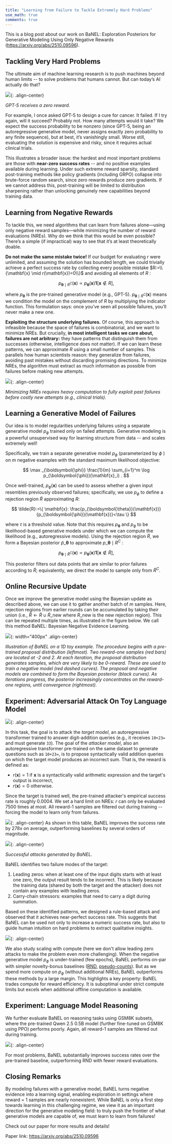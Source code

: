 ```yaml
---
title: "Learning from Failure to Tackle Extremely Hard Problems"
use_math: true
comments: true
---
```




This is a blog post about our work on BaNEL: Exploration Posteriors for Generative Modeling Using Only Negative Rewards (https://arxiv.org/abs/2510.09596).

## Tackling Very Hard Problems
The ultimate aim of machine learning research is to push machines beyond human limits -- to solve problems that humans cannot.
But can today’s AI actually do that?

![](/images/2025-10-12-BaNEL/gpt.png){: .align-center}

*GPT-5 receives a zero reward.*

For example, I once asked GPT-5 to design a cure for cancer. It failed. If I try again, will it succeed? Probably not. How many attempts would it take?
We expect the success probability to be nonzero (since GPT-5, being an autoregressive generative model, never assigns exactly zero probability to any finite sequence), but at best, it’s vanishingly small.
Worse still, evaluating the solution is expensive and risky, since it requires actual clinical trials.

This illustrates a broader issue: the hardest and most important problems are those with **near-zero success rates** -- and no positive examples available during learning.
Under such extreme reward sparsity, standard post-training methods like policy gradients (including GRPO) collapse into brute-force random search, since zero rewards produce zero gradients.
If we cannot address this, post-training will be limited to distribution sharpening rather than unlocking genuinely new capabilities beyond training data.


## Learning from Negative Rewards

To tackle this, we need algorithms that can learn from failures alone—using only negative reward samples—while minimizing the number of reward evaluations (NREs).
Why do we think that this would be even possible? There’s a simple (if impractical) way to see that it’s at least theoretically doable.

**Do not make the same mistake twice!** If our budget for evaluating $r$ were unlimited, and assuming the solution has bounded length, we could trivially achieve a perfect success rate by collecting every possible mistake $R:=\\{\mathbf{x} \mid r(\mathbf{x})=0\\}$ and avoiding all elements of $R$ :

$$
p_{\boldsymbol{\theta} \mid R^C}(\mathbf{x}) \propto p_{\boldsymbol{\theta}}(\mathbf{x}) \mathbf{1}[\mathbf{x} \notin R],
$$

where $p_{\boldsymbol{\theta}}$ is the pre-trained generative model (e.g., GPT-5). $p_{\boldsymbol{\theta} \mid R^C}(\mathbf{x})$ means we condition the model on the complement of $R$ by multiplying the indicator function.
This formulation says: once you’ve seen all possible failures, you’ll never make a new one.

**Exploiting the structure underlying failures.**
Of course, this approach is infeasible because the space of failures is combinatorial, and we want to minimize NREs.
But crucially, **in most intelligent tasks we care about, failures are not arbitrary:** they have patterns that distinguish them from successes (otherwise, intelligence does not matter).
If we can learn these patterns, we can approximate $R$ using a small number of samples.
This parallels how human scientists reason: they generalize from failures, avoiding past mistakes without discarding promising directions.
To minimize NREs, the algorithm must extract as much information as possible from failures before making new attempts.


![](/images/2025-10-12-BaNEL/serious_compute.png){: .align-center}

*Minimizing NREs requires heavy computation to fully exploit past failures before costly new attempts (e.g., clinical trials).*

## Learning a Generative Model of Failures
Our idea is to model regularities underlying failures using a separate generative model $p_\phi$ trained only on failed attempts.
Generative modeling is a powerful unsupervised way for learning structure from data -- and scales extremely well!

Specifically, we train a separate generative model $p_\phi$ (parameterized by $\phi$ ) on $m$ negative examples with the standard maximum likelihood objective:

$$
\max _{\boldsymbol{\phi}} \frac{1}{m} \sum_{i=1}^m \log p_{\boldsymbol{\phi}}(\mathbf{x}_i) .
$$

Once well-trained, $p_\phi(\mathbf{x})$ can be used to assess whether a given input resembles previously observed failures; specifically, we use $p_\phi$ to define a rejection region $\tilde{R}$ approximating $R$:

$$
\tilde{R}:=\{ \mathbf{x}: \frac{p_{\boldsymbol{\theta}}(\mathbf{x})}{p_{\boldsymbol{\phi}}(\mathbf{x})}<\tau \}
$$

where $\tau$ is a threshold value. Note that this requires $p_{\boldsymbol{\theta}}$ and $p_\phi$ to be likelihood-based generative models under which we can compute the likelihood (e.g., autoregressive models). Using the rejection region $\tilde{R}$, we form a Bayesian posterior $\tilde{p}\_{\boldsymbol{\theta}}$ to approximate $p\_{\boldsymbol{\theta} \mid R^C}$ :

$$
p_{\boldsymbol{\theta} \mid \tilde{R}^C}(\mathbf{x}) \propto p_{\boldsymbol{\theta}}(\mathbf{x}) \mathbf{1}[\mathbf{x} \notin \tilde{R}],
$$


This posterior filters out data points that are similar to prior failures according to $\tilde{R}$; equivalently, we direct the model to sample only from $\tilde{R}^C$.

## Online Recursive Update
Once we improve the generative model using the Bayesian update as described above, we can use it to gather another batch of $m$ samples.
Here, rejection regions from earlier rounds can be accumulated by taking their union (i.e., $\tilde R \gets \tilde R \cup \tilde R\_{\text{new}}$ where $R\_{\text{new}}$ is the new rejection region).
This can be repeated multiple times, as illustrated in the figure below.
We call this method BaNEL: Bayesian Negative Evidence Learning.

![](/images/2025-10-12-BaNEL/algo_tall.png){: width="400px" .align-center}

*Illustration of BaNEL on a 1D toy example. The procedure begins with a pre-trained proposal distribution (leftmost). Two reward-one samples (red bars) are located at -2 and 2. At each iteration, the proposal distribution generates samples, which are very likely to be 0-reward. These are used to train a negative model (red dashed curves). The proposal and negative models are combined to form the Bayesian posterior (black curves). As iterations progress, the posterior increasingly concentrates on the reward-one regions, until convergence (rightmost).*

## Experiment: Adversarial Attack On Toy Language Model
![](/images/2025-10-12-BaNEL/adv_task.png){: .align-center}

In this task, the goal is to attack the *target model*, an autoregressive transformer trained to answer digit-addition queries (e.g., it receives `10+23=` and must generate `33`). The goal of the *attacker model*, also an autoregressive transformer pre-trained on the same dataset to generate questions such as `10+23=`, is to propose syntactically valid addition queries on which the target model produces an incorrect sum.
That is, the reward is defined as:

- $r(\mathbf{x}) = 1$ if $\mathbf{x}$ is a syntactically valid arithmetic expression and the target's output is incorrect,
- $r(\mathbf{x}) = 0$ otherwise.

Since the target is trained well, the pre-trained attacker's empirical success rate is roughly 0.0004.
We set a hard limit on NREs: $r$ can only be evaluated 7500 times at most.
All reward-1 samples are filtered out during training -- forcing the model to learn only from failures.

![](/images/2025-10-12-BaNEL/adv_table.png){: .align-center}
As shown in this table, BaNEL improves the success rate by 278x on average, outperforming baselines by several orders of magnitude.

![](/images/2025-10-12-BaNEL/adv_qual.png){: .align-center}

*Successful attacks generated by BaNEL.*

BaNEL identifies two failure modes of the target: 
1. Leading zeros: when at least one of the input digits starts with at least one zero, the output result tends to be incorrect. This is likely because the training data (shared by both the target and the attacker) does not contain any examples with leading zeros.
2. Carry-chain stressors: examples that need to carry a digit during summation.

Based on these identified patterns, we designed a rule-based attack and observed that it achieves near-perfect success rate.
This suggests that BaNEL can be used not only to increase a numeric success rate, but also to guide human intuition on hard problems to extract qualitative insights.



![](/images/2025-10-12-BaNEL/adv_scaling.png){: .align-center}

We also study scaling with compute (here we don't allow leading zero attacks to make the problem even more challenging).
When the negative generative model $p_\phi$ is under-trained (few epochs), BaNEL performs on-par with simpler novelty-bonus baselines ([RND](https://arxiv.org/abs/1810.12894), [pseudo-counts](https://arxiv.org/abs/1703.01310)).
But as we spend more compute on $p_\phi$ (without additional NREs), BaNEL outperforms these methods by a large margin.
This highlights a key property: BaNEL trades compute for reward efficiency.
It is suboptimal under strict compute limits but excels when additional offline computation is available. 

## Experiment: Language Model Reasoning
We further evaluate BaNEL on reasoning tasks using GSM8K subsets, where the pre-trained Qwen 2.5 0.5B model (further fine-tuned on GSM8K using PPO) performs poorly.
Again, all reward-1 samples are filtered out during training.

![](/images/2025-10-12-BaNEL/gsm.png){: .align-center}

For most problems, BaNEL substantially improves success rates over the pre-trained baseline, outperforming RND with fewer reward evaluations.

## Closing Remarks

By modeling failures with a generative model, BaNEL turns negative evidence into a learning signal, enabling exploration in settings where reward = 1 samples are nearly nonexistent. While BaNEL is only a first step towards learning in this challenging regime, we view it as an important direction for the generative modeling field: to truly push the frontier of what generative models are capable of, we must learn to learn from failures! 


Check out our paper for more results and details!

Paper link: https://arxiv.org/abs/2510.09596


